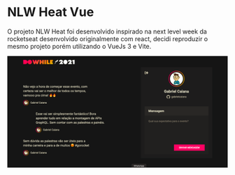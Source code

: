 # NLW Heat Vue

O projeto NLW Heat foi desenvolvido inspirado na next level week da rocketseat
desenvolvido originalmente com react, decidi reproduzir o mesmo projeto porém
utilizando o VueJs 3 e Vite.

![](https://github.com/gabrielcaiana/nlw-heat-vue/blob/master/web/src/assets/cover.png)

